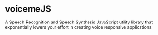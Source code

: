 # voicemeJS
A Speech Recognition and Speech Synthesis JavaScript utility library that exponentially lowers your effort in creating voice responsive applications 
